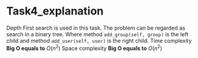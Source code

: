 # Task4_explanation
Depth First search is used in this task. The problem can be regarded as search in a binary tree. Where method `add_group(self, group)` is the left child and method `add_user(self, user)` is the right child.
Time complexity **Big O equals to** $O(n^2)$
Space complexity **Big O equals to** $O(n^2)$

